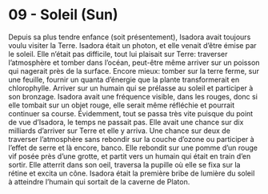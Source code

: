 # 09 - Soleil (Sun)

Depuis sa plus tendre enfance (soit présentement), Isadora avait toujours voulu visiter la Terre. Isadora était un photon, et elle venait d’être émise par le soleil. Elle n’était pas difficile, tout lui plaisait sur Terre: traverser l’atmosphère et tomber dans l’océan, peut-être même arriver sur un poisson qui nagerait près de la surface. Encore mieux: tomber sur la terre ferme, sur une feuille, fournir un quanta d’énergie que la plante transformerait en chlorophylle. Arriver sur un humain qui se prélasse au soleil et participer à son bronzage. Isadora avait une fréquence visible, dans les rouges, donc si elle tombait sur un objet rouge, elle serait même réfléchie et pourrait continuer sa course. Évidemment, tout se passa très vite puisque du point de vue d’Isadora, le temps ne passait pas. Elle avait une chance sur dix milliards d’arriver sur Terre et elle y arriva. Une chance sur deux de traverser l’atmosphère sans rebondir sur la couche d’ozone ou participer à l’effet de serre et là encore, banco. Elle rebondit sur une pomme d’un rouge vif posée près d’une grotte, et partit vers un humain qui était en train d’en sortir. Elle atterrit dans son oeil, traversa la pupille où elle se fixa sur la rétine et excita un cône. Isadora était la première bribe de lumière du soleil à atteindre l’humain qui sortait de la caverne de Platon.
